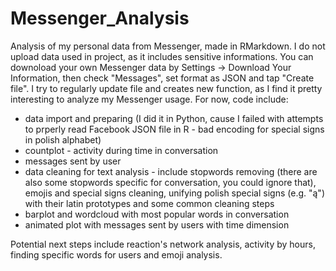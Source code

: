 # Messenger_Analysis
Analysis of my personal data from Messenger, made in RMarkdown. I do not upload data used in project, as it includes sensitive informations.
You can downoload your own Messenger data by Settings -> Download Your Information, then check "Messages", set format as JSON and tap "Create file".
I try to regularly update file and creates new function, as I find it pretty interesting to analyze my Messenger usage. For now, code include:
* data import and preparing (I did it in Python, cause I failed with attempts to prperly read Facebook JSON file in R - bad encoding for special signs in polish alphabet)
* countplot - activity during time in conversation
* messages sent by user
* data cleaning for text analysis - include stopwords removing (there are also some stopwords specific for conversation, you could ignore that), emojis and special signs cleaning, unifying polish special signs (e.g. "ą") with their latin prototypes and some common cleaning steps
* barplot and wordcloud with most popular words in conversation
* animated plot with messages sent by users with time dimension

Potential next steps include reaction's network analysis, activity by hours, finding specific words for users and emoji analysis.
